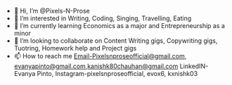 - 👋 Hi, I’m @Pixels-N-Prose
- 👀 I’m interested in Writing, Coding, Singing, Travelling, Eating
- 🌱 I’m currently learning Economics as a major and Entrepreneurship as a minor
- 💞️ I’m looking to collaborate on Content Writing gigs, Copywriting gigs, Tuotring, Homework help and Project gigs
- 📫 How to reach me Email-Pixelsnproseofficial@gmail.com, evanyapinto@gmail.com,kanishk80chauhan@gmail.com LinkedIN- Evanya Pinto, Instagram-pixelsnproseofficial, evox6, kxnishk03

<!---
Pixels-N-Prose/Pixels-N-Prose is a ✨ special ✨ repository because its `README.md` (this file) appears on your GitHub profile.
You can click the Preview link to take a look at your changes.
--->
